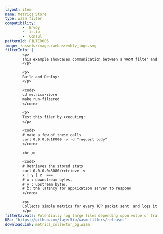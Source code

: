 ```yaml
---
layout: item
name: Metrics Store
type: wasm filter
compatibility:
        -  Envoy
        -  Istio
        -  Consul
patternId: FILTER005
image: /assets/images/webassembly_logo.svg
filterInfo: |
        <p>
        This example showcases communication between a WASM filter and a service via shared queue. It combines the <b>Singleton HTTP Call</b> and <b>TCP Metrics</b> examples. The filter collects metrics and enqueues it onto the queue while the service dequeues it and sends it to upstream server where it is stored.
        </p>

        <p>
        Build and Deploy:
        </p>

        <code>
        cd metrics-store
        make run-filtered
        </code>
        
        <p>
        Test this filer by executing:
        </p>

        <code>
        # make a few of these calls
        curl 0.0.0.0:18000 -v -d "request body" 
        </code>
        
        <br />

        <code>
        # Retrieves the stored stats
        curl 0.0.0.0:8080/retrieve -v 
        x | y | z  === 
        # x : downstream bytes, 
        # y : upstream bytes, 
        # z: the latency for application server to respond 
        </code>

        <p>
        Collects simple metrics for every TCP packet sent, and logs it down.
        </p>
filterCaveats: Potentially log large files depending upon volue of traffic handled.
URL: "https://github.com/layer5io/wasm-filters/releases"
downloadLink: metrics_collector_bg.wasm
---
```

